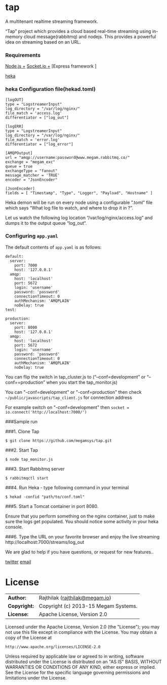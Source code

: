 tap
===

A multitenant realtime streaming framework.

“Tap” project which provides a cloud based real-time streaming using in-memory cloud message(rabbitmq) and nodejs. This provides a powerful idea on streaming based on an URL. 


### Requirements

> 
[Node.js +](http://nodejs.org/)
[Socket.io +](http://socket.io/)
[Express framework ]

[heka](https://hekad.readthedocs.org/)


### heka Configuration file(hekad.toml)

```
[logOUT]
type = "LogstreamerInput"
log_directory = "/var/log/nginx/"
file_match = 'access.log'
differentiator = ["log_out"]

[logERR]
type = "LogstreamerInput"
log_directory = "/var/log/nginx/"
file_match = 'error.log'
differentiator = ["log_error"]

[AMQPOutput]
url = "amqp://username:password@www.megam.rabbitmq.co/"
exchange = "megam_exc"
queue = true
exchangeType = "fanout"
message_matcher = 'TRUE'
encoder = "JsonEncoder"

[JsonEncoder]
fields = [ "Timestamp", "Type", "Logger", "Payload", "Hostname" ]

```
Heka demon will be run on every node using a configurable ”<x>.toml” file which says “What log file to watch, and where to drop it in ?”.

Let us watch the following  log location “/var/log/nginx/access.log” and dumps it to the output queue “log_out“.

### Configuring `app.yaml`

The default contents of `app.yaml` is as follows:

```
default:
  server:
    port: 7000
    host: '127.0.0.1'
  amqp:
    host: 'localhost'
    port: 5672
    login: 'username'
    password: 'password'
    connectionTimeout: 0
    authMechanism: 'AMQPLAIN'
    noDelay: true
test:

production:
  server:
    port: 8000
    host: '127.0.0.1'
  amqp:
    host: 'localhost'
    port: 5672
    login: 'username'
    password: 'password'
    connectionTimeout: 0
    authMechanism: 'AMQPLAIN'
    noDelay: true
```
You can flip the switch in tap_cluster.js to (“–conf=development” or “–conf==production” when you start the tap_monitor.js)

You can "-conf=development" or "-conf=production" then check `~/public/javascripts/tap_client.js` for connection address 

For example switch on "-conf=development" then `socket = io.connect('http://localhost:7000/')`

###Sample run

###1. Clone Tap

`$ git clone https://github.com/megamsys/tap.git`

###2. Start Tap
 	
`$ node tap_monitor.js`

###3. Start Rabbitmq server

`$ rabbitmqctl start`

###4. Run Heka -  type following command in your terminal

`$ hekad -confid "path/to/conf.toml"`

###5. Start a Tomcat container in port 8080.

Ensure that you perform something on the nginx container, just to make sure the logs get populated. You should notice some activity in your heka console.

###6. Type the URL on your favorite browser and enjoy the live streaming http://localhost:7000/streams/log_out


We are glad to help if you have questions, or request for new features..

[twitter](http://twitter.com/megamsys) [email](<rajthilak@megam.io>)

# License


|                      |                                          |
|:---------------------|:-----------------------------------------|
| **Author:**          | Rajthilak (<rajthilak@megam.io>)
| **Copyright:**       | Copyright (c) 2013-15 Megam Systems.
| **License:**         | Apache License, Version 2.0

Licensed under the Apache License, Version 2.0 (the "License");
you may not use this file except in compliance with the License.
You may obtain a copy of the License at

    http://www.apache.org/licenses/LICENSE-2.0

Unless required by applicable law or agreed to in writing, software
distributed under the License is distributed on an "AS IS" BASIS,
WITHOUT WARRANTIES OR CONDITIONS OF ANY KIND, either express or implied.
See the License for the specific language governing permissions and
limitations under the License.


